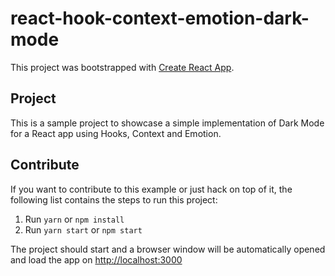 # react-hook-context-emotion-dark-mode

This project was bootstrapped with [Create React App](https://github.com/facebook/create-react-app).

## Project

This is a sample project to showcase a simple implementation of Dark Mode for a React app using Hooks, Context and Emotion.

## Contribute

If you want to contribute to this example or just hack on top of it, the following list contains the steps to run this project:

1. Run `yarn` or `npm install`
2. Run `yarn start` or `npm start`

The project should start and a browser window will be automatically opened and load the app on [http://localhost:3000](http://localhost:3000)
